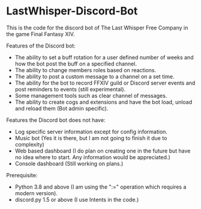# LastWhisper-Discord-Bot

This is the code for the discord bot of The Last Whisper Free Company in the game Final Fantasy XIV.

Features of the Discord bot:

- The ability to set a buff rotation for a user defined number of weeks and how the bot post the buff on a specified
  channel.
- The ability to change members roles based on reactions.
- The ability to post a custom message to a channel on a set time.
- The ability for the bot to record FFXIV guild or Discord server events and post reminders to events (still
  experimental).
- Some management tools such as clear channel of messages.
- The ability to create cogs and extensions and have the bot load, unload and reload them (Bot admin specific).

Features the Discord bot does not have:

- Log specific server information except for config information.
- Music bot (Yes it is there, but I am not going to finish it due to complexity)
- Web based dashboard (I do plan on creating one in the future but have no idea where to start. Any information would
  be appreciated.)
- Console dashboard (Still working on plans.)

Prerequisite:

- Python 3.8 and above (I am using the ":=" operation which requires a modern version).
- discord.py 1.5 or above (I use Intents in the code.)
